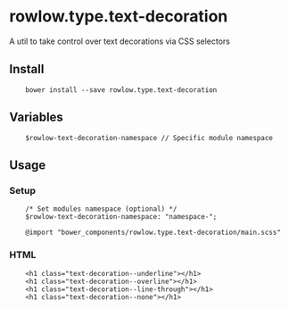 # rowlow.type.text-decoration

A util to take control over text decorations via CSS selectors

## Install

```
    bower install --save rowlow.type.text-decoration
```

## Variables

```
    $rowlow-text-decoration-namespace // Specific module namespace
```


## Usage

### Setup
```
    /* Set modules namespace (optional) */
    $rowlow-text-decoration-namespace: "namespace-";

    @import "bower_components/rowlow.type.text-decoration/main.scss"
```


### HTML
```
    <h1 class="text-decoration--underline"></h1>
    <h1 class="text-decoration--overline"></h1>
    <h1 class="text-decoration--line-through"></h1>
    <h1 class="text-decoration--none"></h1>
```

